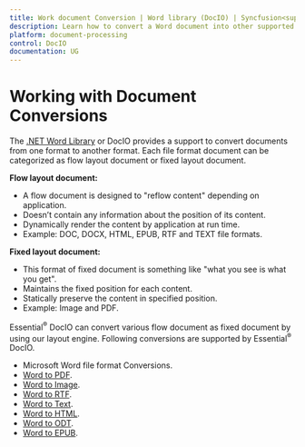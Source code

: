 ```yaml
---
title: Work document Conversion | Word library (DocIO) | Syncfusion<sup>&reg;</sup>
description: Learn how to convert a Word document into other supported file formats such as RTF, Text, HTML, Markdown, PDF, and image using the .NET Word library.
platform: document-processing
control: DocIO
documentation: UG
---
```


# Working with Document Conversions

The [.NET Word Library](https://www.syncfusion.com/document-processing/word-framework/net) or DocIO provides a support to convert documents from one format to another format. Each file format document can be categorized as flow layout document or fixed layout document. 

**Flow layout document:**

* A flow document is designed to "reflow content" depending on application.
* Doesn’t contain any information about the position of its content.
* Dynamically render the content by application at run time.
* Example: DOC, DOCX, HTML, EPUB, RTF and TEXT file formats.

**Fixed layout document:**

* This format of fixed document is something like "what you see is what you get".
* Maintains the fixed position for each content.
* Statically preserve the content in specified position.
* Example: Image and PDF.


Essential<sup>&reg;</sup> DocIO can convert various flow document as fixed document by using our layout engine. Following conversions are supported by Essential<sup>&reg;</sup> DocIO.

* Microsoft Word file format Conversions.
* [Word to PDF](https://www.syncfusion.com/document-processing/word-framework/net/word-to-pdf-conversion).
* [Word to Image](/document-processing/word/conversions/word-to-image/net/word-to-image).
* [Word to RTF](/document-processing/word/word-library/net/rtf).
* [Word to Text](/document-processing/word/word-library/net/text).
* [Word to HTML](/document-processing/word/word-library/net/html).
* [Word to ODT](/document-processing/word/word-library/net/word-to-odt).
* [Word to EPUB](/fdocument-processing/word/word-library/net/word-to-epub).
